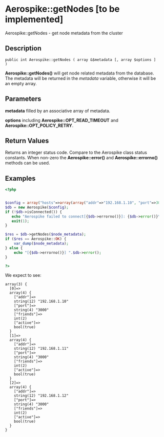 
# Aerospike::getNodes \[to be implemented\]

Aerospike::getNodes - get node metadata from the cluster

## Description

```
public int Aerospike::getNodes ( array &$metadata [, array $options ] )
```

**Aerospike::getNodes()** will get node related metadata from the database.
The metadata will be returned in the *metadata* variable, otherwise it will be an empty array.

## Parameters

**metadata** filled by an associative array of metadata.

**options** including **Aerospike::OPT_READ_TIMEOUT** and **Aerospike::OPT_POLICY_RETRY**.

## Return Values

Returns an integer status code.  Compare to the Aerospike class status
constants.  When non-zero the **Aerospike::error()** and
**Aerospike::errorno()** methods can be used.

## Examples

```php
<?php


$config = array("hosts"=>array(array("addr"=>"192.168.1.10", "port"=>3000)));
$db = new Aerospike($config);
if (!$db->isConnected()) {
   echo "Aerospike failed to connect[{$db->errorno()}]: {$db->error()}\n";
   exit(1);
}

$res = $db->getNodes($node_metadata);
if ($res == Aerospike::OK) {
    var_dump($node_metadata);
} else {
    echo "[{$db->errorno()}] ".$db->error();
}

?>
```

We expect to see:

```
array(3) {
  [0]=>
  array(4) {
    ["addr"]=>
    string(12) "192.168.1.10"
    ["port"]=>
    string(4) "3000"
    ["friends"]=>
    int(2)
    ["active"]=>
    bool(true)
  }
  [1]=>
  array(4) {
    ["addr"]=>
    string(12) "192.168.1.11"
    ["port"]=>
    string(4) "3000"
    ["friends"]=>
    int(2)
    ["active"]=>
    bool(true)
  }
  [2]=>
  array(4) {
    ["addr"]=>
    string(12) "192.168.1.12"
    ["port"]=>
    string(4) "3000"
    ["friends"]=>
    int(2)
    ["active"]=>
    bool(true)
  }
}
```

